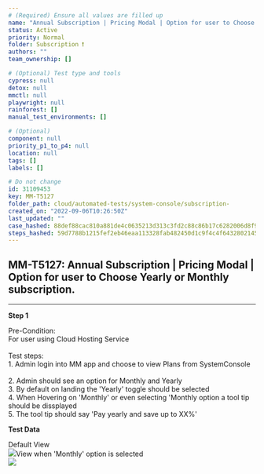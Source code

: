 ```yaml
---
# (Required) Ensure all values are filled up
name: "Annual Subscription | Pricing Modal | Option for user to Choose Yearly or Monthly subscription."
status: Active
priority: Normal
folder: Subscription ❗
authors: ""
team_ownership: []

# (Optional) Test type and tools
cypress: null
detox: null
mmctl: null
playwright: null
rainforest: []
manual_test_environments: []

# (Optional)
component: null
priority_p1_to_p4: null
location: null
tags: []
labels: []

# Do not change
id: 31109453
key: MM-T5127
folder_path: cloud/automated-tests/system-console/subscription-
created_on: "2022-09-06T10:26:50Z"
last_updated: ""
case_hashed: 88def88cac810a881de4c0635213d313c3fd2c88c86b17c6282006d8f978ccc2229930e282e2f5a78d3521c2adb6d00b
steps_hashed: 59d7788b1215fef2eb46eaa113328fab482450d1c9f4c4f64328021457f6c6bc786eeebe271d3e274cb8f773cdaddaea
---
```


## MM-T5127: Annual Subscription | Pricing Modal | Option for user to Choose Yearly or Monthly subscription.

---

**Step 1**

Pre-Condition:\
For user using Cloud Hosting Service\
\
Test steps:\
1\. Admin login into MM app and choose to view Plans from SystemConsole\
\
2\. Admin should see an option for Monthly and Yearly\
3\. By default on landing the 'Yearly' toggle should be selected\
4\. When Hovering on 'Monthly' or even selecting 'Monthly option a tool tip should be dissplayed\
5\. The tool tip should say 'Pay yearly and save up to XX%'

**Test Data**

Default View\
![](https://smartbear-tm4j-prod-us-west-2-attachment-rich-text.s3.us-west-2.amazonaws.com/embedded-f3277290f945470c4add5d21ef3dc7ca7b74388fc7152bfb6b99ae58c66a95a8-1662459992635-Screenshot+2022-09-06+at+3.55.45+PM.png)View when 'Monthly' option is selected\
![](https://smartbear-tm4j-prod-us-west-2-attachment-rich-text.s3.us-west-2.amazonaws.com/embedded-f3277290f945470c4add5d21ef3dc7ca7b74388fc7152bfb6b99ae58c66a95a8-1662459936075-Screenshot+2022-09-06+at+3.55.18+PM.png)
